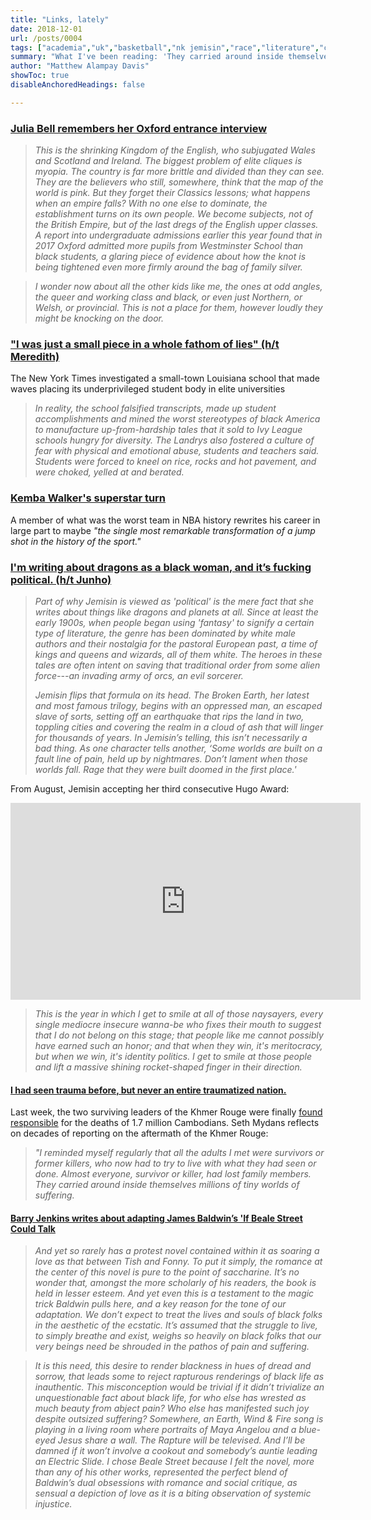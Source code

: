 ```yaml
---
title: "Links, lately"
date: 2018-12-01
url: /posts/0004
tags: ["academia","uk","basketball","nk jemisin","race","literature","cambodia","history","barry jenins","james baldwin","movies"]
summary: "What I've been reading: 'They carried around inside themselves millions of tiny worlds of suffering.'"
author: "Matthew Alampay Davis"
showToc: true
disableAnchoredHeadings: false

---
```


### [Julia Bell remembers her Oxford entrance interview](https://www.the-tls.co.uk/articles/public/back-of-the-class/)

> *This is the shrinking Kingdom of the English, who subjugated Wales and Scotland and Ireland. The biggest problem of elite cliques is myopia. The country is far more brittle and divided than they can see. They are the believers who still, somewhere, think that the map of the world is pink. But they forget their Classics lessons; what happens when an empire falls? With no one else to dominate, the establishment turns on its own people. We become subjects, not of the British Empire, but of the last dregs of the English upper classes. A report into undergraduate admissions earlier this year found that in 2017 Oxford admitted more pupils from Westminster School than black students, a glaring piece of evidence about how the knot is being tightened even more firmly around the bag of family silver.*

> *I wonder now about all the other kids like me, the ones at odd angles, the queer and working class and black, or even just Northern, or Welsh, or provincial. This is not a place for them, however loudly they might be knocking on the door.*

### ["I was just a small piece in a whole fathom of lies" (h/t Meredith)](https://www.nytimes.com/2018/11/30/us/tm-landry-college-prep-black-students.html?action=click&module=Top%20Stories&pgtype=Homepage)

The New York Times investigated a small-town Louisiana school that made waves placing its underprivileged student body in elite universities

> *In reality, the school falsified transcripts, made up student accomplishments and mined the worst stereotypes of black America to manufacture up-from-hardship tales that it sold to Ivy League schools hungry for diversity. The Landrys also fostered a culture of fear with physical and emotional abuse, students and teachers said. Students were forced to kneel on rice, rocks and hot pavement, and were choked, yelled at and berated.*

### [Kemba Walker's superstar turn](http://www.espn.com/nba/story/_/id/25391986/kemba-walker-never-saw-nba-superstar-turn-coming)

A member of what was the worst team in NBA history rewrites his career in large part to maybe *"the single most remarkable transformation of a jump shot in the history of the sport."*

### [I'm writing about dragons as a black woman, and it’s fucking political. (h/t Junho)](https://www.vulture.com/2018/11/nk-jemisin-fifth-season-broken-earth-trilogy.html?fbclid=IwAR3c2IfUs91xJedV68OlqpJ9Ov5wvxhBxmb3J19pFphZKoZ-pUz22srGLRw)

> *Part of why Jemisin is viewed as 'political' is the mere fact that she writes about things like dragons and planets at all. Since at least the early 1900s, when people began using 'fantasy' to signify a certain type of literature, the genre has been dominated by white male authors and their nostalgia for the pastoral European past, a time of kings and queens and wizards, all of them white. The heroes in these tales are often intent on saving that traditional order from some alien force---an invading army of orcs, an evil sorcerer.*
>
> *Jemisin flips that formula on its head. The Broken Earth, her latest and most famous trilogy, begins with an oppressed man, an escaped slave of sorts, setting off an earthquake that rips the land in two, toppling cities and covering the realm in a cloud of ash that will linger for thousands of years. In Jemisin’s telling, this isn’t necessarily a bad thing. As one character tells another, ‘Some worlds are built on a fault line of pain, held up by nightmares. Don’t lament when those worlds fall. Rage that they were built doomed in the first place.'*

From August, Jemisin accepting her third consecutive Hugo Award:

<iframe width="560" height="315" src="https://www.youtube.com/embed/8lFybhRxoVM?si=24Lxw-anT1XWiciS" title="YouTube video player" frameborder="0" allow="accelerometer; autoplay; clipboard-write; encrypted-media; gyroscope; picture-in-picture; web-share" allowfullscreen></iframe>

> *This is the year in which I get to smile at all of those naysayers, every single mediocre insecure wanna-be who fixes their mouth to suggest that I do not belong on this stage; that people like me cannot possibly have earned such an honor; and that when they win, it's meritocracy, but when we win, it's identity politics. I get to smile at those people and lift a massive shining rocket-shaped finger in their direction.*

#### [I had seen trauma before, but never an entire traumatized nation.](https://www.nytimes.com/2018/11/30/reader-center/khmer-rouge-genocide-trial.html?smid=fb-nytimes&smtyp=cur&fbclid=IwAR3pN10RSy5iqH1h43LSQgpXl9L-8eMJ5qQeg55gvvJclJAViRCsaVOu-kQ)

Last week, the two surviving leaders of the Khmer Rouge were finally [found responsible](https://www.nytimes.com/2018/11/16/world/asia/khmer-rouge-nuon-chea-khieu-samphan-genocide-cambodia.html?module=inline) for the deaths of 1.7 million Cambodians. Seth Mydans reflects on decades of reporting on the aftermath of the Khmer Rouge:

> *"I reminded myself regularly that all the adults I met were survivors or former killers, who now had to try to live with what they had seen or done. Almost everyone, survivor or killer, had lost family members. They carried around inside themselves millions of tiny worlds of suffering.*

#### [Barry Jenkins writes about adapting James Baldwin’s 'If Beale Street Could Talk](https://www.esquire.com/entertainment/movies/a25133818/barry-jenkins-if-beale-street-could-talk-movie-interview/)

> *And yet so rarely has a protest novel contained within it as soaring a love as that between Tish and Fonny. To put it simply, the romance at the center of this novel is pure to the point of saccharine. It’s no wonder that, amongst the more scholarly of his readers, the book is held in lesser esteem. And yet even this is a testament to the magic trick Baldwin pulls here, and a key reason for the tone of our adaptation. We don’t expect to treat the lives and souls of black folks in the aesthetic of the ecstatic. It’s assumed that the struggle to live, to simply breathe and exist, weighs so heavily on black folks that our very beings need be shrouded in the pathos of pain and suffering.*

> *It is this need, this desire to render blackness in hues of dread and sorrow, that leads some to reject rapturous renderings of black life as inauthentic. This misconception would be trivial if it didn’t trivialize an unquestionable fact about black life, for who else has wrested as much beauty from abject pain? Who else has manifested such joy despite outsized suffering? Somewhere, an Earth, Wind & Fire song is playing in a living room where portraits of Maya Angelou and a blue-eyed Jesus share a wall. The Rapture will be televised. And I’ll be damned if it won’t involve a cookout and somebody’s auntie leading an Electric Slide. I chose Beale Street because I felt the novel, more than any of his other works, represented the perfect blend of Baldwin’s dual obsessions with romance and social critique, as sensual a depiction of love as it is a biting observation of systemic injustice.*